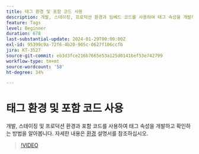 ```yaml
---
title: 태그 환경 및 포함 코드 사용
description: 개발, 스테이징, 프로덕션 환경과 임베드 코드를 사용하여 태그 속성을 개발하고 검증하는 방법에 대해 알아보십시오.
feature: Tags
level: Beginner
duration: 678
last-substantial-update: 2024-01-29T00:00:00Z
exl-id: 95399c9a-72f6-4b20-905c-0627f106ccfb
jira: KT-3527
source-git-commit: eb3d3fce216b7665e53a125d0141bef53e742799
workflow-type: tm+mt
source-wordcount: '58'
ht-degree: 34%

---
```


# 태그 환경 및 포함 코드 사용

개발, 스테이징 및 프로덕션 환경과 포함 코드를 사용하여 태그 속성을 개발하고 확인하는 방법을 알아봅니다. 자세한 내용은 [환경](https://experienceleague.adobe.com/docs/experience-platform/tags/publish/environments/environments.html?lang=ko) 설명서를 참조하십시오.

>[!VIDEO](https://video.tv.adobe.com/v/28729/?learn=on)

